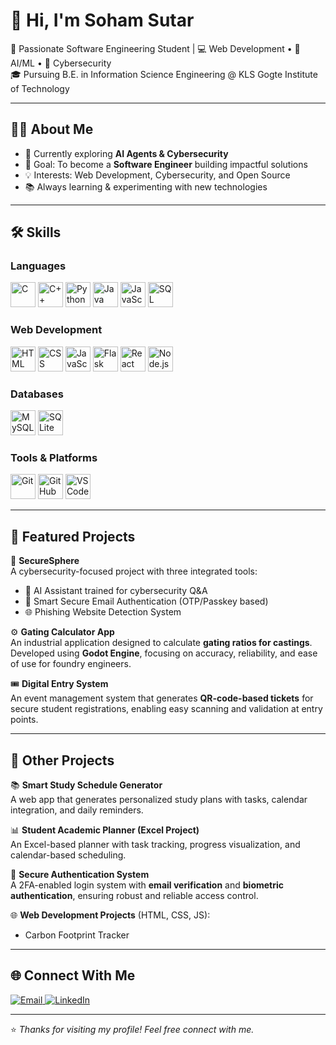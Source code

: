 # 👋 Hi, I'm Soham Sutar
🚀 Passionate Software Engineering Student | 💻 Web Development • 🧠 AI/ML • 🔐 Cybersecurity  
🎓 Pursuing B.E. in Information Science Engineering @ KLS Gogte Institute of Technology  

---

## 🧑‍💻 About Me  
- 🌱 Currently exploring **AI Agents & Cybersecurity**  
- 🎯 Goal: To become a **Software Engineer** building impactful solutions  
- 💡 Interests: Web Development, Cybersecurity, and Open Source  
- 📚 Always learning & experimenting with new technologies  

---

## 🛠️ Skills  

### Languages  
<p>
  <img src="https://cdn.jsdelivr.net/gh/devicons/devicon/icons/c/c-original.svg" alt="C" width="40" height="40"/>
  <img src="https://cdn.jsdelivr.net/gh/devicons/devicon/icons/cplusplus/cplusplus-original.svg" alt="C++" width="40" height="40"/>
  <img src="https://cdn.jsdelivr.net/gh/devicons/devicon/icons/python/python-original.svg" alt="Python" width="40" height="40"/>
  <img src="https://cdn.jsdelivr.net/gh/devicons/devicon/icons/java/java-original.svg" alt="Java" width="40" height="40"/>
  <img src="https://cdn.jsdelivr.net/gh/devicons/devicon/icons/javascript/javascript-original.svg" alt="JavaScript" width="40" height="40"/>
  <img src="https://cdn.jsdelivr.net/gh/devicons/devicon/icons/mysql/mysql-original.svg" alt="SQL" width="40" height="40"/>
</p>

### Web Development  
<p>
  <img src="https://cdn.jsdelivr.net/gh/devicons/devicon/icons/html5/html5-original.svg" alt="HTML" width="40" height="40"/>
  <img src="https://cdn.jsdelivr.net/gh/devicons/devicon/icons/css3/css3-original.svg" alt="CSS" width="40" height="40"/>
  <img src="https://cdn.jsdelivr.net/gh/devicons/devicon/icons/javascript/javascript-original.svg" alt="JavaScript" width="40" height="40"/>
  <img src="https://cdn.jsdelivr.net/gh/devicons/devicon/icons/flask/flask-original.svg" alt="Flask" width="40" height="40"/>
  <img src="https://cdn.jsdelivr.net/gh/devicons/devicon/icons/react/react-original.svg" alt="React" width="40" height="40"/>
  <img src="https://cdn.jsdelivr.net/gh/devicons/devicon/icons/nodejs/nodejs-original.svg" alt="Node.js" width="40" height="40"/>
</p>

### Databases  
<p>
  <img src="https://cdn.jsdelivr.net/gh/devicons/devicon/icons/mysql/mysql-original.svg" alt="MySQL" width="40" height="40"/>
  <img src="https://cdn.jsdelivr.net/gh/devicons/devicon/icons/sqlite/sqlite-original.svg" alt="SQLite" width="40" height="40"/>
</p>

### Tools & Platforms  
<p>
  <img src="https://cdn.jsdelivr.net/gh/devicons/devicon/icons/git/git-original.svg" alt="Git" width="40" height="40"/>
  <img src="https://cdn.jsdelivr.net/gh/devicons/devicon/icons/github/github-original.svg" alt="GitHub" width="40" height="40"/>
  <img src="https://cdn.jsdelivr.net/gh/devicons/devicon/icons/vscode/vscode-original.svg" alt="VS Code" width="40" height="40"/>
</p>

---

## 🚀 Featured Projects  

🔐 **SecureSphere**  
A cybersecurity-focused project with three integrated tools:  
- 🤖 AI Assistant trained for cybersecurity Q&A  
- 📧 Smart Secure Email Authentication (OTP/Passkey based)  
- 🌐 Phishing Website Detection System  

⚙️ **Gating Calculator App**  
An industrial application designed to calculate **gating ratios for castings**.  
Developed using **Godot Engine**, focusing on accuracy, reliability, and ease of use for foundry engineers.  

🎟️ **Digital Entry System**  
An event management system that generates **QR-code-based tickets** for secure student registrations, enabling easy scanning and validation at entry points.  

---

## 📌 Other Projects  

📚 **Smart Study Schedule Generator**  
A web app that generates personalized study plans with tasks, calendar integration, and daily reminders.  

📊 **Student Academic Planner (Excel Project)**  
An Excel-based planner with task tracking, progress visualization, and calendar-based scheduling.  

🔑 **Secure Authentication System**  
A 2FA-enabled login system with **email verification** and **biometric authentication**, ensuring robust and reliable access control. 

🌐 **Web Development Projects** (HTML, CSS, JS):  
- Carbon Footprint Tracker
  



---


## 🌐 Connect With Me  

<p align="left">
  <a href="mailto:sohamsutar2204@gmail.com">
    <img src="https://img.shields.io/badge/Email-D14836?style=for-the-badge&logo=gmail&logoColor=white" alt="Email"/>
  </a>
  
  <a href="https://www.linkedin.com/in/soham-sutar-b6664b291/" target="_blank">
    <img src="https://img.shields.io/badge/LinkedIn-0077B5?style=for-the-badge&logo=linkedin&logoColor=white" alt="LinkedIn"/>
  </a>
  



---

⭐️ *Thanks for visiting my profile! Feel free connect with me.*  
